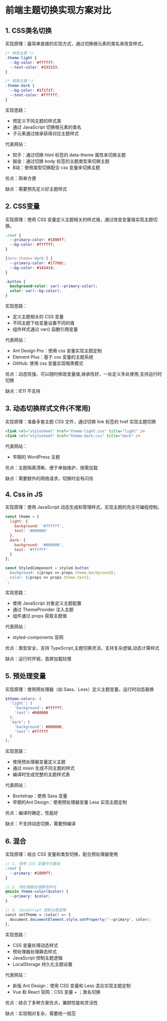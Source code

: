 # 前端主题切换实现方案对比

## 1. CSS类名切换

实现原理：最简单直接的实现方式，通过切换根元素的类名来改变样式。

```css
/* 明亮主题 */
.theme-light {
  --bg-color: #ffffff;
  --text-color: #333333;
}

/* 暗黑主题 */
.theme-dark {
  --bg-color: #1f1f1f;
  --text-color: #ffffff;
}
```

实现思路：
- 预定义不同主题的样式类
- 通过 JavaScript 切换根元素的类名
- 子元素通过继承获得对应主题样式

代表网站：
- 知乎：通过切换 html 标签的 data-theme 属性来切换主题
- 掘金：通过切换 body 标签的主题类型来切换主题
- B站：使用类型切换配合 css 变量来切换主题

优点：简单方便

缺点：需要预先定义好主题样式

## 2. CSS变量

实现原理：使用 CSS 变量定义主题相关的样式值，通过改变变量值实现主题切换。

```css
:root {
  --primary-color: #1890ff;
  --bg-color: #ffffff;
}

[data-theme='dark'] {
  --primary-color: #177ddc;
  --bg-color: #141414;
}

.button {
  background-color: var(--primary-color);
  color: var(--bg-color);
}
```

实现思路：
- 定义主题相关的 CSS 变量
- 不同主题下给变量设置不同的值
- 组件样式通过 var() 函数引用变量

代表网站：

 - Ant Design Pro：使用 css 变量实现主题定制
 - Element Plus：基于 css 变量的主题系统
 - GitHub: 使用 css 变量实现暗黑模式

优点：动态性强，可以随时修改变量值,继承性好，一处定义多处使用,支持运行时切换

缺点：IE11 不支持

## 3. 动态切换样式文件(不常用)

实现原理：准备多套主题 CSS 文件，通过切换 link 标签的 href 实现主题切换

```html
<link rel="stylesheet" href="theme-light.css" title="light" />
<link rel="stylesheet" href="theme-dark.css" title="dark" />
```

代表网站：
 - 早期的 WordPress 主题

优点：主题隔离清晰，便于单独维护，按需加载

缺点：需要额外的网络请求，切换时会有闪烁

## 4. Css in JS

实现原理：使用 JavaScript 动态生成和管理样式，实现主题的完全可编程控制。

```js
const theme = {
  light: {
    background: '#ffffff',
    text: '#000000'
  },
  dark: {
    background: '#000000',
    text: '#ffffff'
  }
};

const StyledComponent = styled.button`
  background: ${props => props.theme.background};
  color: ${props => props.theme.text};
`;
```

实现思路：
- 使用 JavaScript 对象定义主题配置
- 通过 ThemeProvider 注入主题
- 组件通过 props 获取主题值

代表网站：
 - styled-components 官网

优点：类型安全，支持 TypeScript,主题切换灵活，支持复杂逻辑,动态计算样式

缺点：运行时开销，首屏加载较慢

## 5. 预处理变量

实现原理：使用预处理器（如 Sass、Less）定义主题变量，运行时动态替换

```scss
$theme-colors: (
  'light': (
    'background': #ffffff,
    'text': #000000
  ),
  'dark': (
    'background': #000000,
    'text': #ffffff
  )
);
```

实现思路：
- 使用预处理器变量定义主题
- 通过 mixin 生成不同主题的样式
- 编译时生成完整的主题样式表

代表网站：
 - Bootstrap：使用 Sass 变量
 - 早期的Ant Design：使用预处理器变量 Less 实现主题定制

优点：编译时确定，性能好

缺点：不支持动态切换，需要预编译

## 6. 混合

实现原理：结合 CSS 变量和类型切换，配合预处理器使用

```scss
// 1. 使用 CSS 变量作为基础
:root {
  --primary: #1890ff;
}

// 2. 预处理器处理静态样式
@mixin theme-color($color) {
  --primary: $color;
}

// 3. JavaScript 控制主题逻辑
const setTheme = (color) => {
  document.documentElement.style.setProperty('--primary', color);
};
```

实现思路：
- CSS 变量处理动态样式
- 预处理器处理静态样式
- JavaScript 控制主题逻辑
- LocalStorage 持久化主题设置

代表网站：
 - 新版 Ant Design：使用 CSS 变量和 Less 混合实现主题定制
 - Vue 和 React 官网：CSS 变量 + ；类名切换

优点：结合了多种方案优点，兼顾性能和灵活性

缺点：实现相对复杂，需要统一规范







